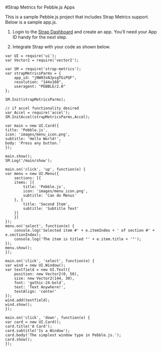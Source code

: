 #Strap Metrics for Pebble.js Apps

This is a sample Pebble.js project that includes Strap Metrics support. Below is a sample app.js.

1. Login to the <a href="http://www.straphq.com/login">Strap Dashboard</a> and create an app. You'll need your App ID handy for the next step.

2. Integrate Strap with your code as shown below.


```
var UI = require('ui');
var Vector2 = require('vector2');

var SM = require('strap-metrics');
var strapMetricsParms = {
	app_id: "jNW93sNJpsgTGiPQF",
	resolution: "144x168",
	useragent: "PEBBLE/2.0"
};

SM.Init(strapMetricsParms);

// if accel functionality desired
var Accel = require('accel');
SM.InitAccel(strapMetricsParms,Accel);

var main = new UI.Card({
title: 'Pebble.js',
icon: 'images/menu_icon.png',
subtitle: 'Hello World!',
body: 'Press any button.'
});

main.show();
SM.Log('/main/show');

main.on('click', 'up', function(e) {
var menu = new UI.Menu({
	sections: [{
	items: [{
		title: 'Pebble.js',
		icon: 'images/menu_icon.png',
		subtitle: 'Can do Menus'
	}, {
		title: 'Second Item',
		subtitle: 'Subtitle Text'
	}]
	}]
});
menu.on('select', function(e) {
	console.log('Selected item #' + e.itemIndex + ' of section #' + e.sectionIndex);
	console.log('The item is titled "' + e.item.title + '"');
});
menu.show();
});

main.on('click', 'select', function(e) {
var wind = new UI.Window();
var textfield = new UI.Text({
	position: new Vector2(0, 50),
	size: new Vector2(144, 30),
	font: 'gothic-24-bold',
	text: 'Text Anywhere!',
	textAlign: 'center'
});
wind.add(textfield);
wind.show();
});

main.on('click', 'down', function(e) {
var card = new UI.Card();
card.title('A Card');
card.subtitle('Is a Window');
card.body('The simplest window type in Pebble.js.');
card.show();
});

```

